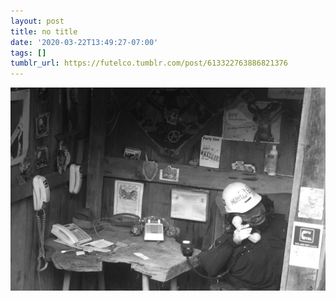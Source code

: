 ```yaml
---
layout: post
title: no title
date: '2020-03-22T13:49:27-07:00'
tags: []
tumblr_url: https://futelco.tumblr.com/post/613322763886821376
---
```

 ![](/images/blog/60f966215e37fbd1638c6c68f5b2719d8d9af9df.jpg)  
